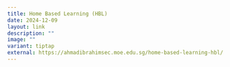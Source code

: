 ```yaml
---
title: Home Based Learning (HBL)
date: 2024-12-09
layout: link
description: ""
image: ""
variant: tiptap
external: https://ahmadibrahimsec.moe.edu.sg/home-based-learning-hbl/
---
```

